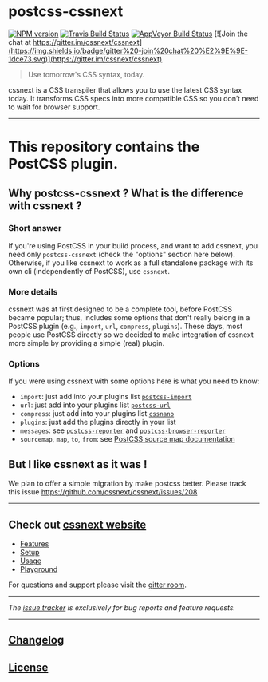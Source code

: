 # postcss-cssnext

[![NPM version](http://img.shields.io/npm/v/postcss-cssnext.svg?style=flat)](https://www.npmjs.org/package/postcss-cssnext)
[![Travis Build Status](https://img.shields.io/travis/cssnext/postcss-cssnext.svg?label=unix%20build)](https://travis-ci.org/cssnext/postcss-cssnext)
[![AppVeyor Build Status](https://img.shields.io/appveyor/ci/MoOx/postcss-cssnext.svg?label=windows%20build)](https://ci.appveyor.com/project/MoOx/postcss-cssnext)
[![Join the chat at https://gitter.im/cssnext/cssnext](https://img.shields.io/badge/gitter%20-join%20chat%20%E2%9E%9E-1dce73.svg)](https://gitter.im/cssnext/cssnext)


> Use tomorrow's CSS syntax, today.

cssnext is a CSS transpiler that allows you to use the latest CSS syntax today.
It transforms CSS specs into more compatible CSS so you don’t need to wait for browser support.

---

# This repository contains the PostCSS plugin.

## Why **postcss-cssnext** ? What is the difference with **cssnext** ?

### Short answer

If you're using PostCSS in your build process, and want to add cssnext, you need only `postcss-cssnext`
(check the "options" section here below).
Otherwise, if you like cssnext to work as a full standalone package with its own cli
(independently of PostCSS), use `cssnext`.

### More details

cssnext was at first designed to be a complete tool, before PostCSS became
popular; thus, includes some options that don't really belong in a PostCSS
plugin (e.g., `import`, `url`, `compress`, `plugins`).
These days, most people use PostCSS directly so we decided to make integration of
cssnext more simple by providing a simple (real) plugin.

### Options

If you were using cssnext with some options here is what you need to know:

- `import`: just add into your plugins list
  [`postcss-import`](https://github.com/postcss/postcss-import)
- `url`: just add into your plugins list
  [`postcss-url`](https://github.com/postcss/postcss-url)
- `compress`: just add into your plugins list
  [`cssnano`](https://github.com/ben-eb/cssnano)
- `plugins`: just add the plugins directly in your list
- `messages`: see
  [`postcss-reporter`](https://github.com/postcss/postcss-reporter)
  and
  [`postcss-browser-reporter`](https://github.com/postcss/postcss-browser-reporter)
- `sourcemap`, `map`, `to`, `from`: see
  [PostCSS source map documentation](https://github.com/postcss/postcss#source-map)


## But I like cssnext as it was !

We plan to offer a simple migration by make postcss better.
Please track this issue https://github.com/cssnext/cssnext/issues/208

---

## Check out [cssnext website](http://cssnext.io/)

- [Features](http://cssnext.io/features/)
- [Setup](http://cssnext.io/setup/)
- [Usage](http://cssnext.io/usage/)
- [Playground](http://cssnext.io/playground/)

For questions and support please visit the
[gitter room](https://gitter.im/cssnext/cssnext).

---

_The [issue tracker](https://github.com/cssnext/cssnext/issues) is exclusively for bug reports and feature requests._

---

## [Changelog](CHANGELOG.md)

## [License](LICENSE)
